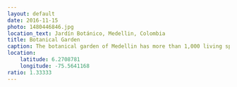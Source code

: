 ```yaml
---
layout: default
date: 2016-11-15
photo: 1480446846.jpg
location_text: Jardín Botánico, Medellin, Colombia
title: Botanical Garden
caption: The botanical garden of Medellin has more than 1,000 living species and 4,500 flowers. I of course did no see nor recognise them all, actually not even a few, but it was nice to chill in there!
location:
    latitude: 6.2708781
    longitude: -75.5641168
ratio: 1.33333
---
```

